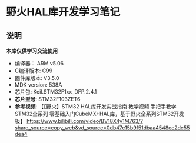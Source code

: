 # 野火HAL库开发学习笔记

## 说明

**本库仅供学习交流使用**

- 编译器： ARM v5.06
- C编译版本: C99
- 固件库版本: V3.5.0
- MDK version: 538A
- 芯片包: Keil.STM32F1xx_DFP.2.4.1
- **芯片型号**: STM32F103ZET6
- **参考视频**: 【【野火】STM32 HAL库开发实战指南 教学视频 手把手教学STM32全系列 零基础入门CubeMX+HAL库，基于野火全系列STM32开发板】 https://www.bilibili.com/video/BV18X4y1M763/?share_source=copy_web&vd_source=0db47c15b9f51dbaa4548ec2dc55dea4